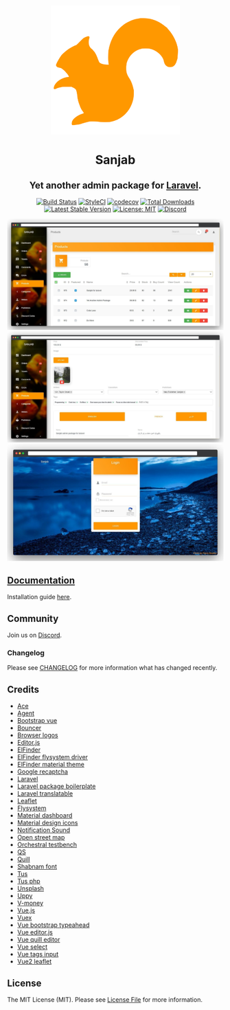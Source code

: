 <div align="center">
    <img src="./images/logo.svg" width="300" height="300">
</div>
<h1 align="center">Sanjab</h1>
<h2 align="center">Yet another admin package for <a href="http://laravel.com/" title="Laravel">Laravel</a>.</h2>

<div align="center">

[![Build Status](https://travis-ci.com/sanjabteam/sanjab.svg?branch=master)](https://travis-ci.com/sanjabteam/sanjab)
[![StyleCI](https://github.styleci.io/repos/197559365/shield?branch=master)](https://github.styleci.io/repos/197559365)
[![codecov](https://codecov.io/gh/sanjabteam/sanjab/branch/master/graph/badge.svg)](https://codecov.io/gh/sanjabteam/sanjab)
[![Total Downloads](https://poser.pugx.org/sanjabteam/sanjab/downloads)](https://packagist.org/packages/sanjabteam/sanjab)
[![Latest Stable Version](https://poser.pugx.org/sanjabteam/sanjab/v/stable)](https://packagist.org/packages/sanjabteam/sanjab)
[![License: MIT](https://img.shields.io/badge/License-MIT-brightgreen.svg)](https://opensource.org/licenses/MIT)
[![Discord](https://img.shields.io/discord/695222831562358854)](https://discord.gg/kwuTZQd)

</div>

![CRUD List](./images/screenshots/crud.jpg)
![CRUD Form](./images/screenshots/crud_form.jpg)
![Login](./images/screenshots/login.jpg)

## [Documentation](https://sanjabteam.github.io/)
Installation guide [here](https://sanjabteam.github.io/install.html).

## Community
Join us on [Discord](https://discord.gg/kwuTZQd).

### Changelog

Please see [CHANGELOG](CHANGELOG.md) for more information what has changed recently.

## Credits

- [Ace](https://ace.c9.io)
- [Agent](https://github.com/jenssegers/agent)
- [Bootstrap vue](https://bootstrap-vue.js.org)
- [Bouncer](https://github.com/JosephSilber/bouncer)
- [Browser logos](https://github.com/alrra/browser-logos)
- [Editor.js](https://editorjs.io)
- [ElFinder](https://github.com/Studio-42/elFinder)
- [ElFinder flysystem driver](https://github.com/barryvdh/elfinder-flysystem-driver)
- [ElFinder material theme](https://github.com/RobiNN1/elFinder-Material-Theme)
- [Google recaptcha](https://github.com/google/recaptcha)
- [Laravel](https://laravel.com)
- [Laravel package boilerplate](https://laravelpackageboilerplate.com)
- [Laravel translatable](https://github.com/Astrotomic/laravel-translatable)
- [Leaflet](https://leafletjs.com)
- [Flysystem](https://github.com/thephpleague/flysystem)
- [Material dashboard](https://github.com/creativetimofficial/material-dashboard)
- [Material design icons](https://github.com/google/material-design-icons)
- [Notification Sound](https://www.zedge.net/ringtone/ecd91e5b-802b-3b88-834d-67c2f4534c5d)
- [Open street map](https://www.openstreetmap.org)
- [Orchestral testbench](https://github.com/orchestral/testbench)
- [QS](https://github.com/ljharb/qs)
- [Quill](https://quilljs.com)
- [Shabnam font](https://github.com/rastikerdar/shabnam-font)
- [Tus](https://tus.io)
- [Tus php](https://github.com/ankitpokhrel/tus-php)
- [Unsplash](https://unsplash.com)
- [Uppy](https://uppy.io)
- [V-money](https://github.com/vuejs-tips/v-money)
- [Vue.js](https://vuejs.org)
- [Vuex](https://vuex.vuejs.org)
- [Vue bootstrap typeahead](https://github.com/alexurquhart/vue-bootstrap-typeahead)
- [Vue editor.js](https://github.com/changjoo-park/vue-editor-jse)
- [Vue quill editor](https://github.com/surmon-china/vue-quill-editor)
- [Vue select](https://github.com/sagalbot/vue-select)
- [Vue tags input](https://github.com/voerro/vue-tagsinput)
- [Vue2 leaflet](https://github.com/KoRiGaN/Vue2Leaflet)

## License

The MIT License (MIT). Please see [License File](LICENSE.md) for more information.
